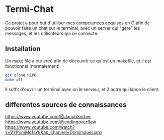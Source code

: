 # Termi-Chat

Ce projet a pour but d'utiliser mes competences acquises en C,afin de pouvoir faire un chat sur le terminal, avec un server qui "gère" les messages, et les utilisateurs qui se connecte. 

## Installation

Un make file a été créé afin de découvrir ce qu'est un makefile, et il est fonctionnel (normalement)

```bash
git clone REPO
make all
```
Il suffit d'ouvrir un terminal avec un le serveur, et 2 autre qui lance le client.

## differentes sources de connaissances

<https://www.youtube.com/@JacobSorber>  
<https://www.youtube.com/@codingoverflow>  
<https://www.youtube.com/watch?v=VYPcmMo1sYk&ab_channel=DominiqueLiard>  